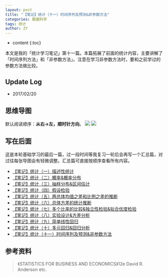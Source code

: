 ```yaml
---
layout: post
title: "【笔记】统计（十一）时间序列及预测&非参数方法"
categories: 数据科学
tags: 统计
author: ZY
---
```


* content
{:toc}

本文是我的「统计学习笔记」第十一篇。本篇拓展了前面的统计内容，主要讲解了「时间序列方法」和「非参数方法」。注意在学习非参数方法时，要和之前学过的参数方法做比较。




## Update Log
- 2017/02/20

## 思维导图
默认阅读顺序：**从右→左，顺时针方向**。
![](https://raw.githubusercontent.com/woaielf/woaielf.github.io/master/_posts/Pic/1702/170220-1.png)
![](https://raw.githubusercontent.com/woaielf/woaielf.github.io/master/_posts/Pic/1702/170220-2.png)

## 写在后面
这是本轮基础学习的最后一篇，过一段时间等我复习一轮后会再写一个汇总篇，对过往每张导图会有轻微调整。汇总篇可直接按顺序查看所有内容。

* [【笔记】统计（一）描述性统计](https://woaielf.github.io/2016/12/21/sta-1/)
* [【笔记】统计（二）概率&概率分布](https://woaielf.github.io/2016/12/23/sta-2/)
* [【笔记】统计（三）抽样分布&区间估计](https://woaielf.github.io/2016/12/25/sta-3/)
* [【笔记】统计（四）假设检验](https://woaielf.github.io/2016/12/26/sta-4/)
* [【笔记】统计（五）两总体均值之差和比例之差的推断](https://woaielf.github.io/2016/12/27/sta-5/)
* [【笔记】统计（六）总体方差的统计推断](https://woaielf.github.io/2017/01/02/sta-6/)
* [【笔记】统计（七）多个比率的比较&独立性检验&拟合优度检验](https://woaielf.github.io/2017/01/03/sta-7/)
* [【笔记】统计（八）实验设计&方差分析](https://woaielf.github.io/2017/01/06/sta-8/)
* [【笔记】统计（九）简单线性回归](https://woaielf.github.io/2017/02/14/sl-regression/)
* [【笔记】统计（十）多元回归&回归分析](https://woaielf.github.io/2017/02/17/regression-2/)
* [【笔记】统计（十一）时间序列及预测&非参数方法](https://woaielf.github.io/2017/02/20/none-para/)


## 参考资料
> 《STATISTICS FOR BUSINESS AND ECONOMICS》12e David R. Anderson etc.

